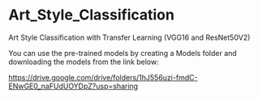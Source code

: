 # Art_Style_Classification
Art Style Classification with Transfer Learning (VGG16 and ResNet50V2)

You can use the pre-trained models by creating a Models folder and downloading the models from the link below:

https://drive.google.com/drive/folders/1hJ556uzi-fmdC-ENwGE0_naFUdUOYDpZ?usp=sharing
